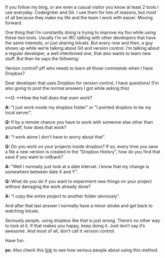 If you follow my blog, or are even a casual visitor you know at least 2 tools I use everyday. Codeigniter and Git. I use them for lots of reasons, but most of all because they make my life and the team I work with easier. Moving forward.
<!--more-->
One thing that I’m constantly doing is trying to improve my foo while using these two tools. Usually I'm on IRC talking with other developers that have the same interests, or just sharing lolcats. But every now and then, a guy shows up while we’re talking about Git and version control. I’m talking about a regular developer, a well intentioned one, that also wants to learn new stuff. But then he says the following:

Version control? pff who needs to learn all those commands when I have Dropbox?

Dear developer that uses Dropbox for version control, I have questions! (I’m also going to post the normal answers I got while asking this)

**Q: **How the hell does that even work?

**A:** "I just work inside my dropbox folder" or "I pointed dropbox to be my local server".

**Q:** If by a remote chance you have to work with someone else other than yourself, how does that work?

**A:** “I work alone I don’t have to worry about that”.

**Q:** Do you work on your projects inside dropbox? If so, every time you save a file a new version is created in the “Dropbox History”, how do you find that save if you want to rollback?

**A:** "Well I normally just look at a date interval. I know that my change is somewhere between date X and Y".

**Q:** What do you do if you want to experiment new things on your project without damaging the work already done?

**A:** “I copy the entire project to another folder obviously”.

And after that last answer I normally have a minor stroke and get back to watching lolcats.

Seriously people, using dropbox like that is just wrong. There’s no other way to look at it. If that makes you happy, keep doing it. Just don’t say it’s awesome. And most of all, don’t call it version control.

Have fun.

**ps:** Also check this [link](http://stackoverflow.com/questions/8238399/dropbox-as-a-programmers-source-control) to see how serious people about using this method.